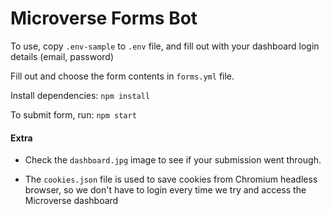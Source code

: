 # Microverse Forms Bot

To use, copy `.env-sample` to `.env` file, and fill out with your dashboard login details (email, password)

Fill out and choose the form contents in `forms.yml` file.

Install dependencies: `npm install`

To submit form, run: `npm start`

#### Extra

- Check the `dashboard.jpg` image to see if your submission went through.

- The `cookies.json` file is used to save cookies from Chromium headless browser, so we don't have to login every time we try and access the Microverse dashboard
